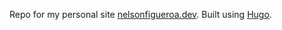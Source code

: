 Repo for my personal site [nelsonfigueroa.dev](https://nelsonfigueroa.dev). Built using [Hugo](https://gohugo.io).